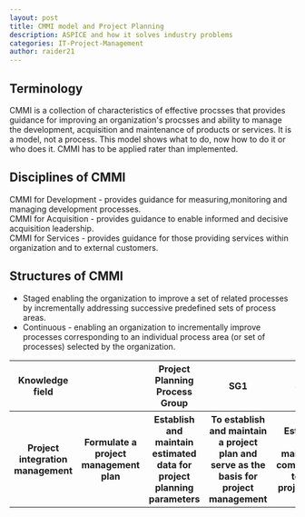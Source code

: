 ```yaml
---
layout: post
title: CMMI model and Project Planning
description: ASPICE and how it solves industry problems
categories: IT-Project-Management
author: raider21
---  
```

## Terminology  
CMMI is a collection of characteristics of effective procsses that provides guidance for improving an organization's procsses and ability to manage the development, acquisition and maintenance of products or services. It is a model, not a process. This model shows what to do, now how to do it or who does it. CMMI has to be applied rater than implemented.  
## Disciplines of CMMI  
CMMI for Development - provides guidance for measuring,monitoring and managing development processes.  
CMMI for Acquisition - provides guidance to enable informed and decisive acquisition leadership.  
CMMI for Services - provides guidance for those providing services within organization and to external customers.  
## Structures of CMMI  
- Staged enabling the organization to improve a set of related processes by incrementally addressing successive predefined sets of process areas.  
- Continuous - enabling an organization to incrementally improve processes corresponding to an individual process area (or set of processes) selected by the organization.  
  
<!-- | | | | | | -->
<table>
        <tr>
            <th>Knowledge field<th>
            <th>Project Planning Process Group</th>
            <th>SG1</th>
            <th>SG2</th>
            <th>SG3</th>
        </tr>
        <tr>
            <th>Project integration management</th>
            <th>Formulate a project management plan</th>
            <th>Establish and maintain estimated data for project planning parameters</th>
            <th>To establish and maintain a project plan and serve as the basis for project management</th>
            <th>Establish and maintain a commitment to the project plan</th>
        </tr>
    </table>